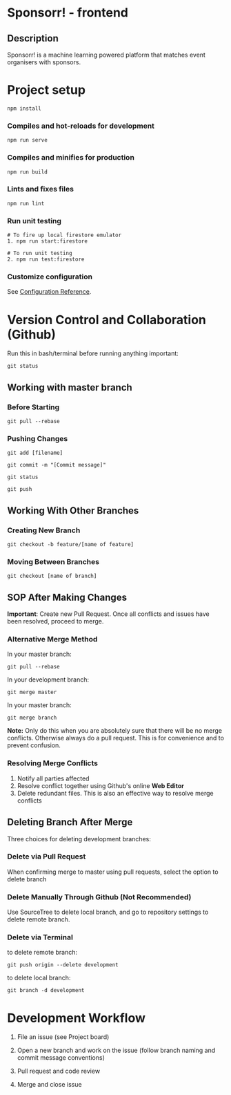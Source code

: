 # **Sponsorr! - frontend**

## Description
Sponsorr! is a machine learning powered platform that matches event organisers with sponsors.

# Project setup
```
npm install
```

### Compiles and hot-reloads for development
```
npm run serve
```

### Compiles and minifies for production
```
npm run build
```

### Lints and fixes files
```
npm run lint
```

### Run unit testing
```
# To fire up local firestore emulator
1. npm run start:firestore

# To run unit testing
2. npm run test:firestore
```

### Customize configuration

See [Configuration Reference](https://cli.vuejs.org/config/).

# Version Control and Collaboration (Github)

Run this in bash/terminal before running anything important:
```
git status
```

## Working with master branch

### Before Starting
```
git pull --rebase
```

### Pushing Changes
```
git add [filename]
```

```
git commit -m "[Commit message]"
```

```
git status
```

```
git push
```

## Working With Other Branches

### Creating New Branch
```
git checkout -b feature/[name of feature]
```

### Moving Between Branches
```
git checkout [name of branch]
```

## SOP After Making Changes
**Important**: Create new Pull Request. Once all conflicts and issues have been resolved, proceed to merge.

### Alternative Merge Method
In your master branch:
```
git pull --rebase
```

In your development branch:
```
git merge master
```

In your master branch:
```
git merge branch
```

**Note:** Only do this when you are absolutely sure that there will be no merge conflicts. Otherwise always do a pull request. This is for convenience and to prevent confusion. 

### Resolving Merge Conflicts

1. Notify all parties affected
2. Resolve conflict together using Github's online **Web Editor**
3. Delete redundant files. This is also an effective way to resolve merge conflicts

## Deleting Branch After Merge
Three choices for deleting development branches:

### Delete via Pull Request
When confirming merge to master using pull requests, select the option to delete branch

### Delete Manually Through Github (Not Recommended)
Use SourceTree to delete local branch, and go to repository settings to delete remote branch.

### Delete via Terminal
to delete remote branch:
```
git push origin --delete development
```

to delete local branch:
```
git branch -d development
```
# Development Workflow

1. File an issue (see Project board)

2. Open a new branch and work on the issue (follow branch naming and commit message conventions)

3. Pull request and code review

4. Merge and close issue
